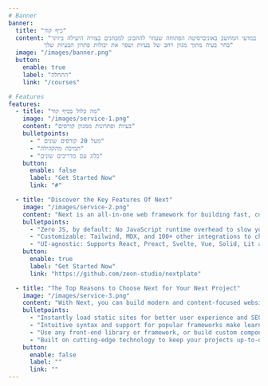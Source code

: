 ```yaml
---
# Banner
banner:
  title: "כיף קוד"
  content: "כיף קוד הוא פלטפורמה לתרגול בעיות במדעי המחשב באוניברסיטה הפתוחה שעוזר להתכונן למבחנים בצורה היעילה ביותר.
          בחר בעיה מתוך מגוון רחב של בעיות ושפר את יכולות פתרון הבעיות שלך"
  image: "/images/banner.png"
  button:
    enable: true
    label: "התחלה"
    link: "/courses"

# Features
features:
  - title: "מה כלול בכיף קוד"
    image: "/images/service-1.png"
    content: "בעיות ופתרונות ממגוון קורסים"
    bulletpoints:
      - " מעל 20 קורסים שונים"
      - "תמיכה מהקהילה"
      - "בלוג עם מדריכים שונים"
    button:
      enable: false
      label: "Get Started Now"
      link: "#"

  - title: "Discover the Key Features Of Next"
    image: "/images/service-2.png"
    content: "Next is an all-in-one web framework for building fast, content-focused websites. It offers a range of exciting features for developers and website creators. Some of the key features are:"
    bulletpoints:
      - "Zero JS, by default: No JavaScript runtime overhead to slow you down."
      - "Customizable: Tailwind, MDX, and 100+ other integrations to choose from."
      - "UI-agnostic: Supports React, Preact, Svelte, Vue, Solid, Lit and more."
    button:
      enable: true
      label: "Get Started Now"
      link: "https://github.com/zeon-studio/nextplate"

  - title: "The Top Reasons to Choose Next for Your Next Project"
    image: "/images/service-3.png"
    content: "With Next, you can build modern and content-focused websites without sacrificing performance or ease of use."
    bulletpoints:
      - "Instantly load static sites for better user experience and SEO."
      - "Intuitive syntax and support for popular frameworks make learning and using Next a breeze."
      - "Use any front-end library or framework, or build custom components, for any project size."
      - "Built on cutting-edge technology to keep your projects up-to-date with the latest web standards."
    button:
      enable: false
      label: ""
      link: ""
---
```

